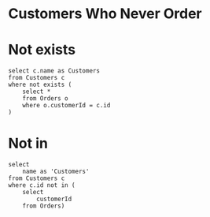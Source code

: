 # Customers Who Never Order

# Not exists

```
select c.name as Customers
from Customers c
where not exists (
    select *
    from Orders o
    where o.customerId = c.id
)
```

# Not in

```
select
    name as 'Customers'
from Customers c
where c.id not in (
    select
        customerId
    from Orders)
```
